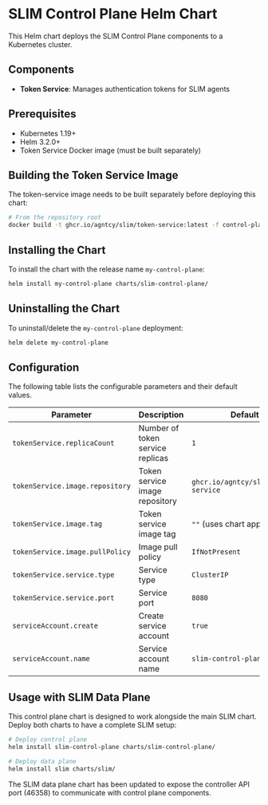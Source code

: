 # SLIM Control Plane Helm Chart

This Helm chart deploys the SLIM Control Plane components to a Kubernetes cluster.

## Components

- **Token Service**: Manages authentication tokens for SLIM agents

## Prerequisites

- Kubernetes 1.19+
- Helm 3.2.0+
- Token Service Docker image (must be built separately)

## Building the Token Service Image

The token-service image needs to be built separately before deploying this chart:

```bash
# From the repository root
docker build -t ghcr.io/agntcy/slim/token-service:latest -f control-plane/token-service/Dockerfile .
```

## Installing the Chart

To install the chart with the release name `my-control-plane`:

```bash
helm install my-control-plane charts/slim-control-plane/
```

## Uninstalling the Chart

To uninstall/delete the `my-control-plane` deployment:

```bash
helm delete my-control-plane
```

## Configuration

The following table lists the configurable parameters and their default values.

| Parameter | Description | Default |
|-----------|-------------|---------|
| `tokenService.replicaCount` | Number of token service replicas | `1` |
| `tokenService.image.repository` | Token service image repository | `ghcr.io/agntcy/slim/token-service` |
| `tokenService.image.tag` | Token service image tag | `""` (uses chart appVersion) |
| `tokenService.image.pullPolicy` | Image pull policy | `IfNotPresent` |
| `tokenService.service.type` | Service type | `ClusterIP` |
| `tokenService.service.port` | Service port | `8080` |
| `serviceAccount.create` | Create service account | `true` |
| `serviceAccount.name` | Service account name | `slim-control-plane` |

## Usage with SLIM Data Plane

This control plane chart is designed to work alongside the main SLIM chart. Deploy both charts to have a complete SLIM setup:

```bash
# Deploy control plane
helm install slim-control-plane charts/slim-control-plane/

# Deploy data plane
helm install slim charts/slim/
```

The SLIM data plane chart has been updated to expose the controller API port (46358) to communicate with control plane components.
